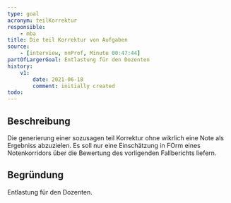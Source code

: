 ```yaml
---
type: goal
acronym: teilKorrektur
responsible:
    - mba
title: Die teil Korrektur von Aufgaben
source:
    - [interview, nnProf, Minute 00:47:44]
partOfLargerGoal: Entlastung für den Dozenten
history:
    v1:
        date: 2021-06-18
        comment: initially created
todo:
---
```


## Beschreibung

Die generierung einer sozusagen teil Korrektur ohne wikrlich eine Note als Ergebniss abzuzielen. Es soll nur eine Einschätzung in FOrm eines Notenkorridors über die Bewertung des vorligenden Fallberichts liefern.

## Begründung

Entlastung für den Dozenten.
